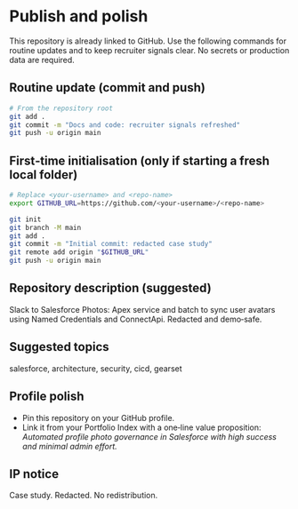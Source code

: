 # Publish and polish

This repository is already linked to GitHub. Use the following commands for routine updates and to keep recruiter signals clear. No secrets or production data are required.

## Routine update (commit and push)

```bash
# From the repository root
git add .
git commit -m "Docs and code: recruiter signals refreshed"
git push -u origin main
```

## First‑time initialisation (only if starting a fresh local folder)

```bash
# Replace <your-username> and <repo-name>
export GITHUB_URL=https://github.com/<your-username>/<repo-name>

git init
git branch -M main
git add .
git commit -m "Initial commit: redacted case study"
git remote add origin "$GITHUB_URL"
git push -u origin main
```

## Repository description (suggested)

Slack to Salesforce Photos: Apex service and batch to sync user avatars using Named Credentials and ConnectApi. Redacted and demo‑safe.

## Suggested topics

salesforce, architecture, security, cicd, gearset

## Profile polish

* Pin this repository on your GitHub profile.
* Link it from your Portfolio Index with a one‑line value proposition:
  *Automated profile photo governance in Salesforce with high success and minimal admin effort.*

## IP notice

Case study. Redacted. No redistribution.
